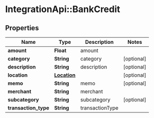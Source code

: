 # IntegrationApi::BankCredit

## Properties
Name | Type | Description | Notes
------------ | ------------- | ------------- | -------------
**amount** | **Float** | amount | 
**category** | **String** | category | [optional] 
**description** | **String** | description | [optional] 
**location** | [**Location**](Location.md) |  | [optional] 
**memo** | **String** | memo | [optional] 
**merchant** | **String** | merchant | 
**subcategory** | **String** | subcategory | [optional] 
**transaction_type** | **String** | transactionType | 


